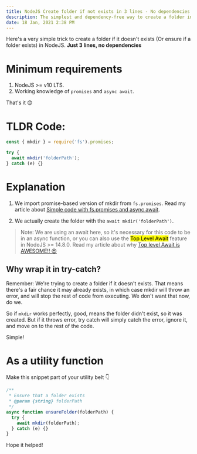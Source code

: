 ```yaml
---
title: NodeJS Create folder if not exists in 3 lines - No dependencies
description: The simplest and dependency-free way to create a folder in NodeJS if it doesn't exist
date: 18 Jan, 2021 2:38 PM
---
```


Here's a very simple trick to create a folder if it doesn't exists (Or ensure if a folder exists) in NodeJS. **Just 3 lines, no dependencies**

# Minimum requirements

1. NodeJS >= v10 LTS.
2. Working knowledge of `promises` and `async await`.

That's it 😊

# TLDR Code:

```js
const { mkdir } = require('fs').promises;

try {
  await mkdir('folderPath');
} catch (e) {}
```

# Explanation

1. We import promise-based version of mkdir from `fs.promises`. Read my article about [Simple code with fs.promises and async await](https://puruvj.dev/blog/fs-promises).

2. We actually create the folder with the `await mkdir('folderPath')`.

> Note: We are using an await here, so it's necessary for this code to be in an async function, or you can also use the <mark>Top Level Await</mark> feature in NodeJS >= 14.8.0. Read my article about why [Top level Await is AWESOME!! 😍](https://puruvj.dev/blog/top-level-await)

## Why wrap it in try-catch?

Remember: We're trying to create a folder if it doesn't exists. That means there's a fair chance it may already exists, in which case mkdir will throw an error, and will stop the rest of code from executing. We don't want that now, do we.

So if `mkdir` works perfectly, good, means the folder didn't exist, so it was created. But if it throws error, try catch will simply catch the error, ignore it, and move on to the rest of the code.

Simple!

# As a utility function

Make this snippet part of your utility belt 👇

```js
/**
 * Ensure that a folder exists
 * @param {string} folderPath
 */
async function ensureFolder(folderPath) {
  try {
    await mkdir(folderPath);
  } catch (e) {}
}
```

Hope it helped!
